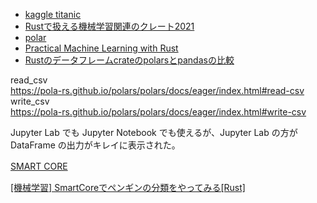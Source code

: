 - [kaggle titanic](https://www.kaggle.com/c/titanic/overview)
- [Rustで扱える機械学習関連のクレート2021](https://vaaaaaanquish.hatenablog.com/entry/2021/01/23/233113)
- [polar](https://docs.rs/polars/latest/polars/)
- [Practical Machine Learning with Rust](https://github.com/Apress/practical-machine-learning-w-rust)
- [Rustのデータフレームcrateのpolarsとpandasの比較](https://illumination-k.dev/posts/rust/polars_pandas)

read_csv  
https://pola-rs.github.io/polars/polars/docs/eager/index.html#read-csv  
write_csv  
https://pola-rs.github.io/polars/polars/docs/eager/index.html#write-csv  

Jupyter Lab でも Jupyter Notebook でも使えるが、Jupyter Lab の方が DataFrame の出力がキレイに表示された。  

[SMART CORE](https://smartcorelib.org/)　　

[[機械学習] SmartCoreでペンギンの分類をやってみる[Rust]](https://dev.classmethod.jp/articles/smartcore-palmer/)
